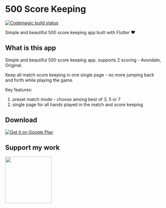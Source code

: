 # 500 Score Keeping
[![Codemagic build status](https://api.codemagic.io/apps/5efe6ce093bbb9168d4c1225/5efe6ce093bbb9168d4c1224/status_badge.svg)](https://codemagic.io/apps/5efe6ce093bbb9168d4c1225/5efe6ce093bbb9168d4c1224/latest_build)


Simple and beautiful 500 score keeping app built with Flutter :heart:

## What is this app

Simple and beautiful 500 score keeping app. supports 2 scoring - Avondale, Original.

Keep all match score keeping in one single page - no more jumping back and forth while playing the game.

Key features:

1. preset match mode - choose among best of 3, 5 or 7
2. single page for all hands played in the match and score keeping


## Download

<a href='https://play.google.com/store/apps/details?id=club.swimmingbeaver.fivehundreds&pcampaignid=pcampaignidMKT-Other-global-all-co-prtnr-py-PartBadge-Mar2515-1'><img alt='Get it on Google Play' src='https://play.google.com/intl/en_us/badges/static/images/badges/en_badge_web_generic.png' with="150"/></a>

## Support my work
<a href="https://www.buymeacoffee.com/linusyoung" target="_blank"><img src="https://cdn.buymeacoffee.com/buttons/default-blue.png" width="150"></a>
